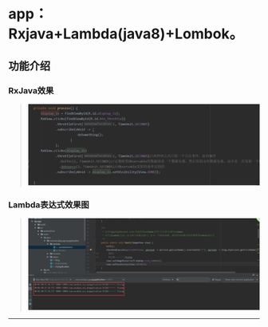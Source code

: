 # app：Rxjava+Lambda(java8)+Lombok。

## 功能介绍

### RxJava效果
>![RxJava](doc/pic_rxjava.png)

### Lambda表达式效果图
>![Lambda表达式](doc/pic_lambda.png)
<hr/>
